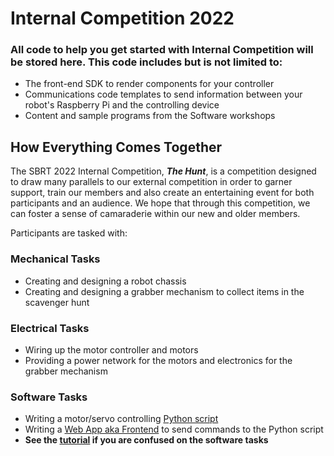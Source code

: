# Internal Competition 2022
### All code to help you get started with Internal Competition will be stored here. This code includes but is not limited to:
- The front-end SDK to render components for your controller
- Communications code templates to send information between your robot's Raspberry Pi and the controlling device
- Content and sample programs from the Software workshops

## How Everything Comes Together
The SBRT 2022 Internal Competition, ***The Hunt***, is a competition designed to draw many parallels to our external competition in order to garner support, train our members and also create an entertaining event for both participants and an audience. We hope that through this competition, we can foster a sense of camaraderie within our new and older members. 

Participants are tasked with:
### Mechanical Tasks
- Creating and designing a robot chassis
- Creating and designing a grabber mechanism to collect items in the scavenger hunt
### Electrical Tasks
- Wiring up the motor controller and motors
- Providing a power network for the motors and electronics for the grabber mechanism
### Software Tasks
- Writing a motor/servo controlling [Python script](client/controls.py)
- Writing a [Web App aka Frontend](client/controller/) to send commands to the Python script
- **See the [tutorial](./client/README.md) if you are confused on the software tasks**